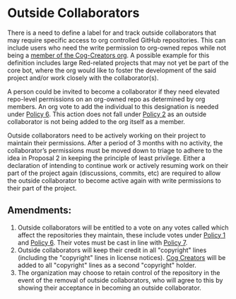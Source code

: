 # Outside Collaborators

There is a need to define a label for and track outside collaborators that may require specific access to org controlled GitHub repositories. This can include users who need the write permission to org-owned repos while not being a [member of the Cog-Creators org](https://github.com/orgs/Cog-Creators/people). A possible example for this definition includes large Red-related projects that may not yet be part of the core bot, where the org would like to foster the development of the said project and/or work closely with the collaborator(s).


A person could be invited to become a collaborator if they need elevated repo-level permissions on an org-owned repo as determined by org members. An org vote to add the individual to this designation is needed under [Policy 6](0006.md). This action does not fall under [Policy 2](0002.md) as an outside collaborator is not being added to the org itself as a member.


Outside collaborators need to be actively working on their project to maintain their permissions. After a period of 3 months with no activity, the collaborator’s permissions must be moved down to triage to adhere to the idea in Proposal 2 in keeping the principle of least privilege. Either a declaration of intending to continue work or actively resuming work on their part of the project again (discussions, commits, etc) are required to allow the outside collaborator to become active again with write permissions to their part of the project.

## Amendments:

1. Outside collaborators will be entitled to a vote on any votes called which affect the repositories they maintain, these include votes under [Policy 1](0001.md) and [Policy 6](0006.md). Their votes must be cast in line with [Policy 7](0007.md).
2. Outside collaborators will keep their credit in all "copyright" lines (including the "copyright" lines in license notices). [Cog Creators](https://github.com/Cog-Creators) will be added to all "copyright" lines as a second "copyright" holder.
3. The organization may choose to retain control of the repository in the event of the removal of outside collaborators, who will agree to this by showing their acceptance in becoming an outside collaborator.
